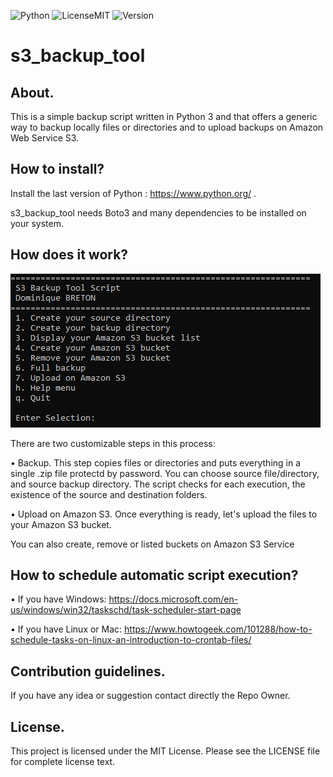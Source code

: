 ![Python](https://img.shields.io/badge/python-3.9.5-red) ![LicenseMIT](https://img.shields.io/badge/license-MIT-brightgreen) ![Version](https://img.shields.io/badge/version-1.0-orange) 

# s3_backup_tool




## About.



This is a simple backup script written in Python 3 and that offers a generic way to backup locally files or directories and to upload backups on Amazon Web Service S3.


## How to install?



Install the last version of Python : https://www.python.org/ .

s3_backup_tool needs Boto3 and many dependencies to be installed on your system.


## How does it work?


![Launcher](/image/Sans%20titre.png?raw=true)

There are two customizable steps in this process:

• Backup. This step copies files or directories and puts everything in a single .zip file protectd by password. You can choose source file/directory, and source backup directory. The script checks for each execution, the existence of the source and destination folders.

• Upload on Amazon S3. Once everything is ready, let's upload the files to your Amazon S3 bucket.

You can also create, remove or listed buckets on Amazon S3 Service


## How to schedule automatic script execution?



• If you have Windows: https://docs.microsoft.com/en-us/windows/win32/taskschd/task-scheduler-start-page

• If you have Linux or Mac: https://www.howtogeek.com/101288/how-to-schedule-tasks-on-linux-an-introduction-to-crontab-files/


## Contribution guidelines.



If you have any idea or suggestion contact directly the Repo Owner.


## License.



This project is licensed under the MIT License. Please see the LICENSE file for complete license text.

